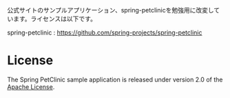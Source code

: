 公式サイトのサンプルアプリケーション、spring-petclinicを勉強用に改変しています。ライセンスは以下です。

spring-petclinic : https://github.com/spring-projects/spring-petclinic

# License

The Spring PetClinic sample application is released under version 2.0 of the [Apache License](https://www.apache.org/licenses/LICENSE-2.0).
